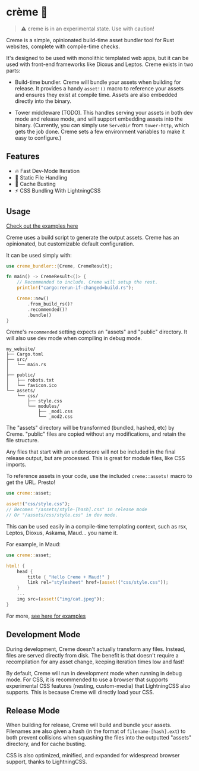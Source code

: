# crème 🍦

>⚠️ creme is in an experimental state. Use with caution!

Creme is a simple, opinionated build-time asset bundler tool for 
Rust websites, complete with compile-time checks.

It's designed to be used with monolithic templated web apps, but it can
be used with front-end frameworks like Dioxus and Leptos. Creme exists in
two parts:

* Build-time bundler. Creme will bundle your assets when building for
release. It provides a handy `asset!()` macro to reference your assets and
ensures they exist at compile time. Assets are also embedded directly
into the binary.

* Tower middleware (TODO). This handles serving your assets in both dev
mode and release mode, and will support embedding assets into the binary.
(Currently, you can simply use `ServeDir` from `tower-http`, which gets
the job done. Creme sets a few environment variables to make it easy to
configure.)

## Features
* 🔥 Fast Dev-Mode Iteration
* 📁 Static File Handling
* 🔎 Cache Busting
* ⚡ CSS Bundling With LightningCSS

## Usage

[Check out the examples here](/examples)

Creme uses a build script to generate the output assets. Creme has
an opinionated, but customizable default configuration.

It can be used simply with:

```rust
use creme_bundler::{Creme, CremeResult};

fn main() -> CremeResult<()> {
    // Recommended to include. Creme will setup the rest.
    println!("cargo:rerun-if-changed=build.rs");

    Creme::new()
        .from_build_rs()?
        .recommended()?
        .bundle()
}
```

Creme's `recommended` setting expects an "assets" and "public" directory. It will also use dev mode when compiling in debug mode.

```
my_website/
├── Cargo.toml
├── src/
│   └── main.rs
│
├── public/
│   ├── robots.txt
│   └── favicon.ico
└── assets/
    └── css/
        ├── style.css
        └── modules/
            ├── _mod1.css
            └── _mod2.css
```

The "assets" directory will be transformed (bundled, hashed, etc) by
Creme. "public" files are copied without any modifications, and
retain the file structure.

Any files that start with an underscore will not be included in the
final release output, but are processed. This is great for module
files, like CSS imports.

To reference assets in your code, use the included `creme::assets!`
macro to get the URL. Presto!

```rust
use creme::asset;

asset!("css/style.css");
// Becomes "/assets/style-[hash].css" in release mode
// Or "/assets/css/style.css" in dev mode.
```

This can be used easily in a compile-time templating context,
such as rsx, Leptos, Dioxus, Askama, Maud... you name it.

For example, in Maud:
```rust
use creme::asset;

html! { 
    head {
        title { "Hello Creme + Maud!" }
        link rel="stylesheet" href=(asset!("css/style.css"));
    }
    ...
    img src=(asset!("img/cat.jpeg"));
}
```

For more, [see here for examples](/examples)

## Development Mode

During development, Creme doesn't actually transform any files. Instead,
files are served directly from disk. The benefit is that doesn't require
a recompilation for any asset change, keeping iteration times low and
fast!

By default, Creme will run in development mode when running in debug mode.
For CSS, it is recommended to use a browser that supports experimental
CSS features (nesting, custom-media) that LightningCSS also supports.
This is because Creme will directly load your CSS.

## Release Mode

When building for release, Creme will build and bundle your assets.
Filenames are also given a hash (in the format of `filename-[hash].ext`)
to both prevent collisions when squashing the files into the outputted
"assets" directory, and for cache busting.

CSS is also optimized, minified, and expanded for widespread browser support,
thanks to LightningCSS.
